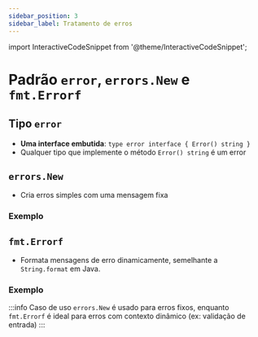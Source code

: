 ```yaml
---
sidebar_position: 3
sidebar_label: Tratamento de erros
---
```


import InteractiveCodeSnippet from '@theme/InteractiveCodeSnippet';

# Padrão `error`, `errors.New` e `fmt.Errorf`

## Tipo `error`

- **Uma interface embutida**: `type error interface { Error() string }`
- Qualquer tipo que implemente o método `Error() string` é um error

## `errors.New`

- Cria erros simples com uma mensagem fixa

### Exemplo

<InteractiveCodeSnippet 
    src="code/mod4/error.go" 
    allowExecute={true} 
    allowEdit={false} />

## `fmt.Errorf`

- Formata mensagens de erro dinamicamente, semelhante a `String.format` em Java.

### Exemplo

<InteractiveCodeSnippet 
    src="code/mod4/errorf.go" 
    allowExecute={true} 
    allowEdit={false} />

:::info Caso de uso
`errors.New` é usado para erros fixos, enquanto `fmt.Errorf` é ideal para erros com contexto dinâmico (ex: validação de entrada)
:::
